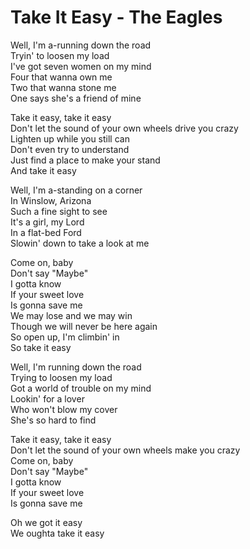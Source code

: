 # Take It Easy - The Eagles

Well, I'm a-running down the road\
Tryin' to loosen my load\
I've got seven women on my mind\
Four that wanna own me\
Two that wanna stone me\
One says she's a friend of mine

Take it easy, take it easy\
Don't let the sound of your own wheels drive you crazy\
Lighten up while you still can\
Don't even try to understand\
Just find a place to make your stand\
And take it easy

Well, I'm a-standing on a corner\
In Winslow, Arizona\
Such a fine sight to see\
It's a girl, my Lord\
In a flat-bed Ford\
Slowin' down to take a look at me

Come on, baby\
Don't say "Maybe"\
I gotta know\
If your sweet love\
Is gonna save me\
We may lose and we may win\
Though we will never be here again\
So open up, I'm climbin' in\
So take it easy

Well, I'm running down the road\
Trying to loosen my load\
Got a world of trouble on my mind\
Lookin' for a lover\
Who won't blow my cover\
She's so hard to find

Take it easy, take it easy\
Don't let the sound of your own wheels make you crazy\
Come on, baby\
Don't say "Maybe"\
I gotta know\
If your sweet love\
Is gonna save me

Oh we got it easy\
We oughta take it easy